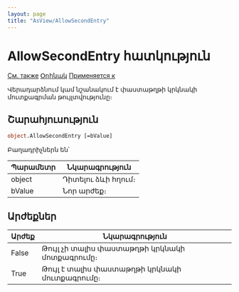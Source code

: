 ```yaml
---
layout: page
title: "AsView/AllowSecondEntry"
---
```



# AllowSecondEntry հատկություն

[См. также](../Asview.md) [Օրինակ](../../Examples/E_AsView.html) [Применяется к](../Asview.md)

Վերադարձնում կամ նշանակում է փաստաթղթի կրկնակի մուտքագրման թույլտվությունը։

## Շարահյուսություն

``` vb
object.AllowSecondEntry [=bValue] 
```

Բաղադրիչներն են՝


| Պարամետր | Նկարագրություն |
|--|--|
| object| Դիտելու ձևի հղում։|
| bValue | Նոր արժեք։ |

## Արժեքներ


| Արժեք | Նկարագրություն |
|--|--|
| False | Թույլ չի տալիս փաստաթղթի կրկնակի մոտքագրումը։  |
| True | Թույլ է տալիս փաստաթղթի կրկնակի մուտքագրումը։  |

